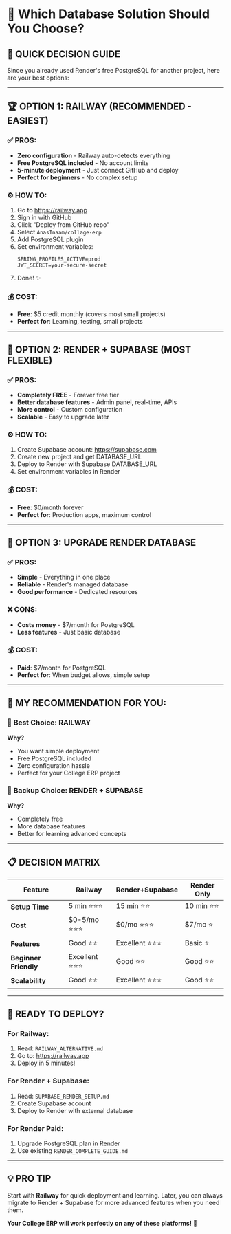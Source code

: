 # 🤔 Which Database Solution Should You Choose?

## 🎯 **QUICK DECISION GUIDE**

Since you already used Render's free PostgreSQL for another project, here are your best options:

---

## 🏆 **OPTION 1: RAILWAY (RECOMMENDED - EASIEST)**

### ✅ **PROS:**
- **Zero configuration** - Railway auto-detects everything
- **Free PostgreSQL included** - No account limits
- **5-minute deployment** - Just connect GitHub and deploy
- **Perfect for beginners** - No complex setup

### ⚙️ **HOW TO:**
1. Go to https://railway.app
2. Sign in with GitHub
3. Click "Deploy from GitHub repo"
4. Select `AnasInaam/collage-erp`
5. Add PostgreSQL plugin
6. Set environment variables:
   ```
   SPRING_PROFILES_ACTIVE=prod
   JWT_SECRET=your-secure-secret
   ```
7. Done! ✨

### 💰 **COST:**
- **Free**: $5 credit monthly (covers most small projects)
- **Perfect for**: Learning, testing, small projects

---

## 🥈 **OPTION 2: RENDER + SUPABASE (MOST FLEXIBLE)**

### ✅ **PROS:**
- **Completely FREE** - Forever free tier
- **Better database features** - Admin panel, real-time, APIs
- **More control** - Custom configuration
- **Scalable** - Easy to upgrade later

### ⚙️ **HOW TO:**
1. Create Supabase account: https://supabase.com
2. Create new project and get DATABASE_URL
3. Deploy to Render with Supabase DATABASE_URL
4. Set environment variables in Render

### 💰 **COST:**
- **Free**: $0/month forever
- **Perfect for**: Production apps, maximum control

---

## 🥉 **OPTION 3: UPGRADE RENDER DATABASE**

### ✅ **PROS:**
- **Simple** - Everything in one place
- **Reliable** - Render's managed database
- **Good performance** - Dedicated resources

### ❌ **CONS:**
- **Costs money** - $7/month for PostgreSQL
- **Less features** - Just basic database

### 💰 **COST:**
- **Paid**: $7/month for PostgreSQL
- **Perfect for**: When budget allows, simple setup

---

## 🎯 **MY RECOMMENDATION FOR YOU:**

### 👑 **Best Choice: RAILWAY**
**Why?** 
- You want simple deployment
- Free PostgreSQL included  
- Zero configuration hassle
- Perfect for your College ERP project

### 🔄 **Backup Choice: RENDER + SUPABASE**
**Why?**
- Completely free
- More database features
- Better for learning advanced concepts

---

## 📋 **DECISION MATRIX**

| Feature | Railway | Render+Supabase | Render Only |
|---------|---------|-----------------|-------------|
| **Setup Time** | 5 min ⭐⭐⭐ | 15 min ⭐⭐ | 10 min ⭐⭐ |
| **Cost** | $0-5/mo ⭐⭐⭐ | $0/mo ⭐⭐⭐ | $7/mo ⭐ |
| **Features** | Good ⭐⭐ | Excellent ⭐⭐⭐ | Basic ⭐ |
| **Beginner Friendly** | Excellent ⭐⭐⭐ | Good ⭐⭐ | Good ⭐⭐ |
| **Scalability** | Good ⭐⭐ | Excellent ⭐⭐⭐ | Good ⭐⭐ |

---

## 🚀 **READY TO DEPLOY?**

### For Railway:
1. Read: `RAILWAY_ALTERNATIVE.md`
2. Go to: https://railway.app
3. Deploy in 5 minutes! 

### For Render + Supabase:
1. Read: `SUPABASE_RENDER_SETUP.md`
2. Create Supabase account
3. Deploy to Render with external database

### For Render Paid:
1. Upgrade PostgreSQL plan in Render
2. Use existing `RENDER_COMPLETE_GUIDE.md`

---

## 💡 **PRO TIP**

Start with **Railway** for quick deployment and learning. Later, you can always migrate to Render + Supabase for more advanced features when you need them.

**Your College ERP will work perfectly on any of these platforms!** 🎉